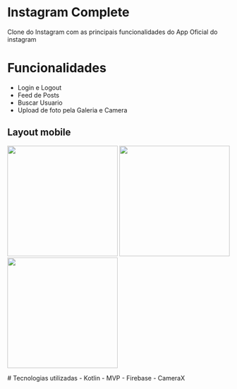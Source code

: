 # Instagram Complete
Clone do Instagram com as principais funcionalidades do App Oficial do instagram

# Funcionalidades
- Login e Logout
- Feed de Posts
- Buscar Usuario
- Upload de foto pela Galeria e Camera

## Layout mobile
<p float="center">
  <img src="Art/foto1.png" width="250" />
  <img src="Art/foto2.png" width="250" />
  <img src="Art/foto3.png" width="250" />
</p>
# Tecnologias utilizadas
- Kotlin
- MVP
- Firebase
- CameraX
